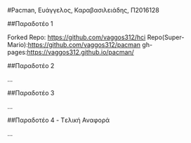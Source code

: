 #Pacman, Ευάγγελος, Καραβασιλειάδης, Π2016128

##Παραδοτέο 1

Forked Repo: https://github.com/vaggos312/hci Repo(Super-Mario):https://github.com/vaggos312/pacman gh-pages:https://vaggos312.github.io/pacman/

##Παραδοτέο 2

...

##Παραδοτέο 3

...

##Παραδοτέο 4 - Tελική Αναφορά

...
